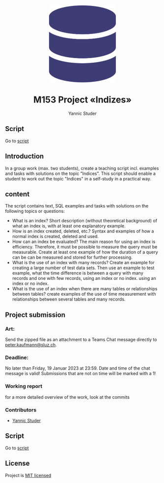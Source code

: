 <p align="center">
   <img align="center" src="./github/logo.svg" height="250px">
</p>
<h1 align="center">
   M153 Project «Indizes»
</h1>
<p align="center">
   Yannic Studer </br>
</p>


## Script
Go to [script](./script.md)

## Introduction

In a group work (max. two students), create a teaching script incl. examples and tasks with
solutions on the topic "Indices".
This script should enable a student to work out the topic "Indices" in a self-study in a practical way.

## content
The script contains text, SQL examples and tasks with solutions on the following topics
or questions:
- What is an index?
Short description (without theoretical background) of what an index is, with at least one explanatory example.
- How is an index created, deleted, etc.?
Syntax and examples of how a normal index is created, deleted and used.
- How can an index be evaluated?
The main reason for using an index is efficiency. Therefore, it must be possible to measure the
query must be measurable. Create at least one example of how the duration of a query can be
can be measured and stored for further processing.
- What is the use of an index with many records?
Create an example for creating a large number of test data sets. Then use an example to test
example, what the time difference is between a query with many records and one with few records, using an index or no index.
using an index or no index.
- What is the use of an index when there are many tables or relationships between tables?
create examples of the use of time measurement with relationships between several tables and
many records.

## Project submission
### Art:
Send the zipped file as an attachment to a Teams Chat message directly to peter.kaufmann@sluz.ch. 

### Deadline: 
No later than Friday, 19 Januar 2023 at 23:59. Date and time of the chat message is valid! Submissions that are not on time will be marked with a 1! 

### Working report

for a more detailed overview of the work, look at the commits

### Contributors

 - [Yannic Studer](https://github.com/FireNick44)

## Script
Go to [script](./script.md)

## License
Project is [MIT licensed](./LICENSE)

